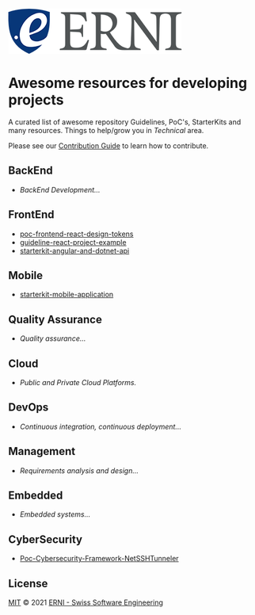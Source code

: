![GitHub Logo](./assets/logo-standard.png)

# Awesome resources for developing projects

A curated list of awesome repository Guidelines, PoC's, StarterKits and many resources. Things to help/grow you in *Technical* area.

Please see our [Contribution Guide](CONTRIBUTING.md) to learn how to contribute.

## BackEnd

- *BackEnd Development...*

## FrontEnd

- [poc-frontend-react-design-tokens](https://github.com/ERNI-Academy/poc-frontend-react-design-tokens.git)
- [guideline-react-project-example](https://github.com/ERNI-Academy/guideline-react-project-example.git)
- [starterkit-angular-and-dotnet-api](https://github.com/ERNI-Academy/starterkit-angular-and-dotnet-api)

## Mobile

- [starterkit-mobile-application](https://github.com/ERNI-Academy/starterkit-mobile-application)

## Quality Assurance

- *Quality assurance...*

## Cloud

- *Public and Private Cloud Platforms.*

## DevOps

- *Continuous integration, continuous deployment...*

## Management

- *Requirements analysis and design...*

## Embedded

- *Embedded systems...*

## CyberSecurity

- [Poc-Cybersecurity-Framework-NetSSHTunneler](https://github.com/ERNI-Academy/Poc-Cibersecurity-Framework-NetSSHTunneler)

## License

[MIT](LICENSE) © 2021 [ERNI - Swiss Software Engineering](https://www.betterask.erni)

